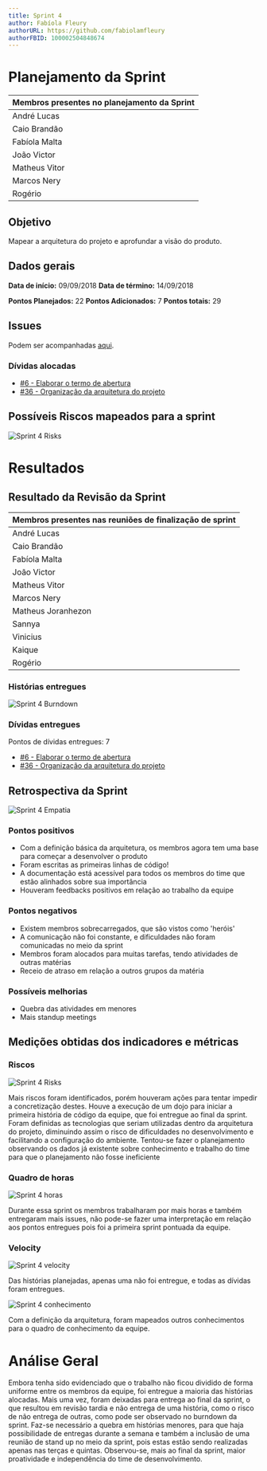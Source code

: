 ```yaml
---
title: Sprint 4
author: Fabíola Fleury
authorURL: https://github.com/fabiolamfleury
authorFBID: 100002504848674
---
```


# Planejamento da Sprint

| Membros presentes no planejamento da Sprint  |
|---------------------|
| André Lucas  |
| Caio Brandão  |
| Fabíola Malta  |
| João Victor  |
| Matheus Vitor   |
| Marcos Nery  |
| Rogério |

## Objetivo

Mapear a arquitetura do projeto e aprofundar a visão do produto.

## Dados gerais

**Data de início:** 09/09/2018
**Data de término:** 14/09/2018

**Pontos Planejados:** 22
**Pontos Adicionados:** 7
**Pontos totais:** 29

## Issues

Podem ser acompanhadas [aqui](https://github.com/fga-eps-mds/2018.2-ComexStat/milestone/6).

### Dívidas alocadas

- [#6 - Elaborar o termo de abertura](https://github.com/fga-eps-mds/2018.2-ComexStat/issues/6)
- [#36 - Organização da arquitetura do projeto](https://github.com/fga-eps-mds/2018.2-ComexStats/issues/26)


## Possíveis Riscos mapeados para a sprint

![Sprint 4 Risks](https://fga-eps-mds.github.io/2018.2-ComexStat/img/sprint4_risks.png)

# Resultados




## Resultado da Revisão da Sprint

| Membros presentes nas reuniões de finalização de sprint  |
|---------------------|
| André Lucas  |
| Caio Brandão  |
| Fabíola Malta  |
| João Victor  |
| Matheus Vitor   |
| Marcos Nery  |
| Matheus Joranhezon   |
| Sannya   |
| Vinicius   |
| Kaique   |
| Rogério   |

### Histórias entregues

![Sprint 4 Burndown](https://fga-eps-mds.github.io/2018.2-ComexStat/img/sprints/burndown_sprint4.jpg)

### Dívidas entregues

Pontos de dívidas entregues: 7
- [#6 - Elaborar o termo de abertura](https://github.com/fga-eps-mds/2018.2-ComexStat/issues/6)
- [#36 - Organização da arquitetura do projeto](https://github.com/fga-eps-mds/2018.2-ComexStats/issues/26)

## Retrospectiva da Sprint

![Sprint 4 Empatia](https://fga-eps-mds.github.io/2018.2-ComexStat/img/sprints/empatia_sprint4.jpg)

### Pontos positivos

- Com a definição básica da arquitetura, os membros agora tem uma base para começar a desenvolver o produto
- Foram escritas as primeiras linhas de código!
- A documentação está acessível para todos os membros do time que estão alinhados sobre sua importância
- Houveram feedbacks positivos em relação ao trabalho da equipe

### Pontos negativos

- Existem membros sobrecarregados, que são vistos como 'heróis'
- A comunicação não foi constante, e dificuldades não foram comunicadas no meio da sprint
- Membros foram alocados para muitas tarefas, tendo atividades de outras matérias
- Receio de atraso em relação a outros grupos da matéria

### Possíveis melhorias

- Quebra das atividades em menores
- Mais standup meetings

## Medições obtidas dos indicadores e métricas

### Riscos

![Sprint 4 Risks](https://fga-eps-mds.github.io/2018.2-ComexStat/img/sprint4_risks_burndown.jpeg)

Mais riscos foram identificados, porém houveram ações para tentar impedir a concretização destes. Houve a execução de um dojo para
iniciar a primeira história de código da equipe, que foi entregue ao final da sprint. Foram definidas as tecnologias que seriam utilizadas
dentro da arquitetura do  projeto, diminuindo assim o risco de dificuldades no desenvolvimento e facilitando a configuração do ambiente. Tentou-se
fazer o planejamento observando os dados já existente sobre conhecimento e trabalho do time para que o planejamento não fosse ineficiente

### Quadro de horas

![Sprint 4 horas](https://fga-eps-mds.github.io/2018.2-ComexStat/img/sprints/horas_sprint4.jpg)

Durante essa sprint os membros trabalharam por mais horas e também entregaram mais issues, não pode-se fazer uma interpretação em relação aos pontos entregues
pois foi a primeira sprint pontuada da equipe.


### Velocity

![Sprint 4 velocity](https://fga-eps-mds.github.io/2018.2-ComexStat/img/sprints/velocity_sprint4.jpg)

Das histórias planejadas, apenas uma não foi entregue, e todas as dívidas foram entregues.


![Sprint 4 conhecimento](https://fga-eps-mds.github.io/2018.2-ComexStat/img/sprints/conhecimento_sprint4.jpg)

Com a definição da arquitetura, foram mapeados outros conhecimentos para o quadro de conhecimento da equipe.


# Análise Geral

Embora tenha sido evidenciado que o trabalho não ficou dividido de forma uniforme entre os membros da equipe, foi entregue a maioria das histórias alocadas. Mais uma vez, foram deixadas para
entrega ao final da sprint, o que resultou em revisão tardia e não entrega de uma história, como o risco de não entrega de outras, como pode ser observado no burndown da sprint.
Faz-se necessário a quebra em histórias menores, para que haja possibilidade de entregas durante a semana e também a inclusão de uma reunião de stand up no meio da sprint, pois estas
estão sendo realizadas apenas nas terças e quintas. Observou-se, mais ao final da sprint, maior proatividade e independência do time de desenvolvimento.
